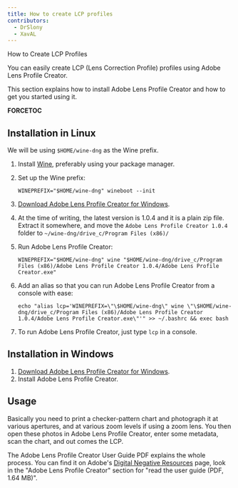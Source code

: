```yaml
---
title: How to create LCP profiles
contributors:
  - DrSlony
  - XavAL
---
```


<div class="pagetitle">

How to Create LCP Profiles

</div>

You can easily create LCP (Lens Correction Profile) profiles using Adobe
Lens Profile Creator.

This section explains how to install Adobe Lens Profile Creator and how
to get you started using it.

__FORCETOC__

## Installation in Linux

We will be using `$HOME/wine-dng` as the Wine prefix.

1.  Install [Wine](http://www.winehq.org/), preferably using your
    package manager.
2.  Set up the Wine prefix:

        WINEPREFIX="$HOME/wine-dng" wineboot --init
3.  [Download Adobe Lens Profile Creator for Windows](http://supportdownloads.adobe.com/detail.jsp?ftpID=5490).
4.  At the time of writing, the latest version is 1.0.4 and it is a
    plain zip file. Extract it somewhere, and move the
    `Adobe Lens Profile Creator 1.0.4` folder to
    `~/wine-dng/drive_c/Program Files (x86)/`
5.  Run Adobe Lens Profile Creator:

        WINEPREFIX="$HOME/wine-dng" wine "$HOME/wine-dng/drive_c/Program Files (x86)/Adobe Lens Profile Creator 1.0.4/Adobe Lens Profile Creator.exe"
6.  Add an alias so that you can run Adobe Lens Profile Creator from a
    console with ease:

        echo "alias lcp='WINEPREFIX=\"\$HOME/wine-dng\" wine \"\$HOME/wine-dng/drive_c/Program Files (x86)/Adobe Lens Profile Creator 1.0.4/Adobe Lens Profile Creator.exe\"'" >> ~/.bashrc && exec bash
7.  To run Adobe Lens Profile Creator, just type `lcp` in a console.

## Installation in Windows

1.  [Download Adobe Lens Profile Creator for Windows](http://supportdownloads.adobe.com/detail.jsp?ftpID=5490).
2.  Install Adobe Lens Profile Creator.

## Usage

Basically you need to print a checker-pattern chart and photograph it at
various apertures, and at various zoom levels if using a zoom lens. You
then open these photos in Adobe Lens Profile Creator, enter some
metadata, scan the chart, and out comes the LCP.

The Adobe Lens Profile Creator User Guide PDF explains the whole
process. You can find it on Adobe's [Digital Negative Resources](https://helpx.adobe.com/photoshop/digital-negative.html#resources)
page, look in the "Adobe Lens Profile Creator" section for "read the
user guide (PDF, 1.64 MB)".

